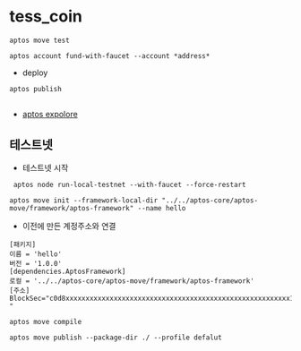# tess_coin

```
aptos move test
```

```
aptos account fund-with-faucet --account *address*
```

- deploy

```
aptos publish
```

##

- [aptos expolore](https://explorer.aptoslabs.com/)

## 테스트넷

- 테스트넷 시작

```
 aptos node run-local-testnet --with-faucet --force-restart
```

```
aptos move init --framework-local-dir "../../aptos-core/aptos-move/framework/aptos-framework" --name hello
```

- 이전에 만든 계정주소와 연결

```
[패키지]
이름 = 'hello'
버전 = '1.0.0'
[dependencies.AptosFramework]
로컬 = '../../aptos-core/aptos-move/framework/aptos-framework'
[주소]
BlockSec="c0d8xxxxxxxxxxxxxxxxxxxxxxxxxxxxxxxxxxxxxxxxxxxxxxxxxxxxxxxx14bd "
```

```
aptos move compile
```

```
aptos move publish --package-dir ./ --profile defalut
```
